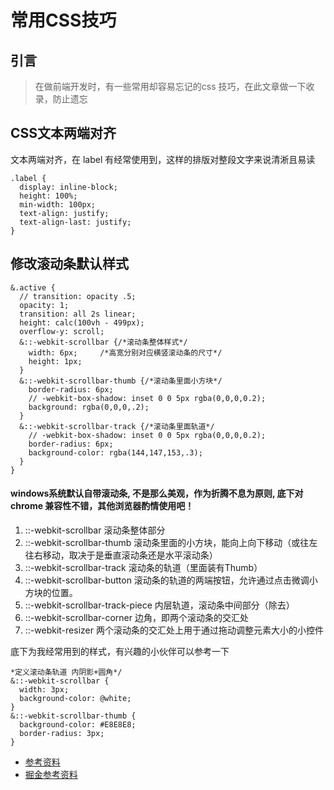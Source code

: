<!--
 * @Description: 常用CSS技巧
 * @Author: Cat
 * @Date: 2021-04-21 23:13:44
 * @LastEditTime: 2021-04-21 23:23:39
 * @LastEditor: Cat
-->
# 常用CSS技巧
## 引言
> 在做前端开发时，有一些常用却容易忘记的css 技巧，在此文章做一下收录，防止遗忘

## CSS文本两端对齐
文本两端对齐，在 label 有经常使用到，这样的排版对整段文字来说清淅且易读
```
.label {
  display: inline-block;
  height: 100%;
  min-width: 100px;
  text-align: justify;
  text-align-last: justify;
}
```

## 修改滚动条默认样式
```
&.active {
  // transition: opacity .5;
  opacity: 1;
  transition: all 2s linear;
  height: calc(100vh - 499px);
  overflow-y: scroll;
  &::-webkit-scrollbar {/*滚动条整体样式*/
    width: 6px;     /*高宽分别对应横竖滚动条的尺寸*/
    height: 1px;
  }
  &::-webkit-scrollbar-thumb {/*滚动条里面小方块*/
    border-radius: 6px;
    // -webkit-box-shadow: inset 0 0 5px rgba(0,0,0,0.2);
    background: rgba(0,0,0,.2);
  }
  &::-webkit-scrollbar-track {/*滚动条里面轨道*/
    // -webkit-box-shadow: inset 0 0 5px rgba(0,0,0,0.2);
    border-radius: 6px;
    background-color: rgba(144,147,153,.3);
  }
}
```
 #### windows系统默认自带滚动条, 不是那么美观，作为折腾不息为原则, 底下对 chrome 兼容性不错，其他浏览器酌情使用吧！

 1. ::-webkit-scrollbar 滚动条整体部分
 2. ::-webkit-scrollbar-thumb  滚动条里面的小方块，能向上向下移动（或往左往右移动，取决于是垂直滚动条还是水平滚动条）
 3. ::-webkit-scrollbar-track  滚动条的轨道（里面装有Thumb）
 4. ::-webkit-scrollbar-button 滚动条的轨道的两端按钮，允许通过点击微调小方块的位置。
 5. ::-webkit-scrollbar-track-piece 内层轨道，滚动条中间部分（除去）
 6. ::-webkit-scrollbar-corner 边角，即两个滚动条的交汇处
 7. ::-webkit-resizer 两个滚动条的交汇处上用于通过拖动调整元素大小的小控件

 底下为我经常用到的样式，有兴趣的小伙伴可以参考一下
```
*定义滚动条轨道 内阴影+圆角*/
&::-webkit-scrollbar {
  width: 3px;
  background-color: @white;
}
&::-webkit-scrollbar-thumb {
  background-color: #E8E8E8;
  border-radius: 3px;
}
```

- [参考资料](https://developer.mozilla.org/zh-CN/docs/Web/CSS/text-align-last)
- [掘金参考资料](https://juejin.im/post/5da3a357f265da5b6723ee1e)